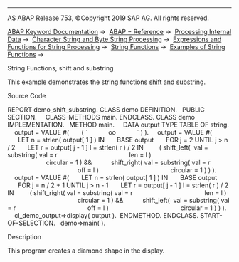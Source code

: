   

* * *

AS ABAP Release 753, ©Copyright 2019 SAP AG. All rights reserved.

[ABAP Keyword Documentation](https://help.sap.com/doc/abapdocu_753_index_htm/7.53/en-US/abenabap.htm) →  [ABAP − Reference](https://help.sap.com/doc/abapdocu_753_index_htm/7.53/en-US/abenabap_reference.htm) →  [Processing Internal Data](https://help.sap.com/doc/abapdocu_753_index_htm/7.53/en-US/abenabap_data_working.htm) →  [Character String and Byte String Processing](https://help.sap.com/doc/abapdocu_753_index_htm/7.53/en-US/abenabap_data_string.htm) →  [Expressions and Functions for String Processing](https://help.sap.com/doc/abapdocu_753_index_htm/7.53/en-US/abenstring_processing_expr_func.htm) →  [String Functions](https://help.sap.com/doc/abapdocu_753_index_htm/7.53/en-US/abenstring_functions.htm) →  [Examples of String Functions](https://help.sap.com/doc/abapdocu_753_index_htm/7.53/en-US/abenstring_functions_abexas.htm) → 

String Functions, shift and substring

This example demonstrates the string functions [shift](https://help.sap.com/doc/abapdocu_753_index_htm/7.53/en-US/abenshift_functions.htm) and [substring](https://help.sap.com/doc/abapdocu_753_index_htm/7.53/en-US/abensubstring_functions.htm).

Source Code

REPORT demo\_shift\_substring.
CLASS demo DEFINITION.
  PUBLIC SECTION.
    CLASS-METHODS main.
ENDCLASS.
CLASS demo IMPLEMENTATION.
  METHOD main.
    DATA output TYPE TABLE OF string.
    output = VALUE #(
      ( \`            oo            \` ) ).
    output = VALUE #(
      LET n = strlen( output\[ 1 \] ) IN
      BASE output
      FOR j = 2 UNTIL j > n / 2
      LET r = output\[ j - 1 \] l = strlen( r ) / 2 IN
        ( shift\_left(  val = substring( val = r
                                        len = l )
                                        circular = 1 ) &&
          shift\_right( val = substring( val = r
                                        off = l )
                                        circular = 1 ) ) ).
    output = VALUE #(
      LET n = strlen( output\[ 1 \] ) IN
      BASE output
      FOR j = n / 2 + 1 UNTIL j > n - 1
      LET r = output\[ j - 1 \] l = strlen( r ) / 2 IN
        ( shift\_right( val = substring( val = r
                                        len = l )
                                        circular = 1 ) &&
          shift\_left(  val = substring( val = r
                                        off = l )
                                        circular = 1 ) ) ).
    cl\_demo\_output=>display( output ).  ENDMETHOD.
ENDCLASS.
START-OF-SELECTION.
  demo=>main( ).

Description

This program creates a diamond shape in the display.